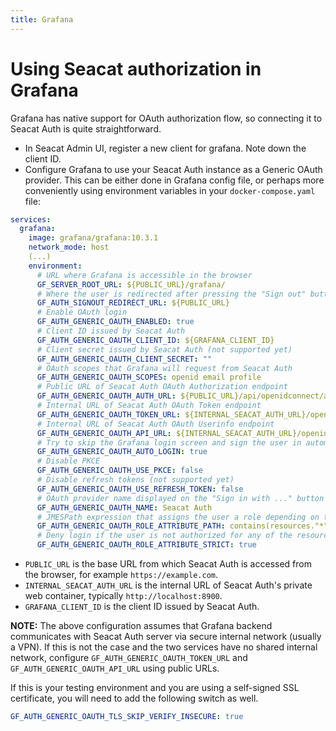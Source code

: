 ```yaml
---
title: Grafana
---
```


# Using Seacat authorization in Grafana

Grafana has native support for OAuth authorization flow, so connecting it to Seacat Auth is quite straightforward. 

- In Seacat Admin UI, register a new client for grafana. Note down the client ID.
- Configure Grafana to use your Seacat Auth instance as a Generic OAuth provider. This can be either done in Grafana config file, or perhaps more conveniently using environment variables in your `docker-compose.yaml` file:

```yaml
services:
  grafana:
    image: grafana/grafana:10.3.1
    network_mode: host
    (...)
    environment:
      # URL where Grafana is accessible in the browser
      GF_SERVER_ROOT_URL: ${PUBLIC_URL}/grafana/
      # Where the user is redirected after pressing the "Sign out" button
      GF_AUTH_SIGNOUT_REDIRECT_URL: ${PUBLIC_URL}
      # Enable OAuth login
      GF_AUTH_GENERIC_OAUTH_ENABLED: true
      # Client ID issued by Seacat Auth
      GF_AUTH_GENERIC_OAUTH_CLIENT_ID: ${GRAFANA_CLIENT_ID}
      # Client secret issued by Seacat Auth (not supported yet)
      GF_AUTH_GENERIC_OAUTH_CLIENT_SECRET: ""
      # OAuth scopes that Grafana will request from Seacat Auth
      GF_AUTH_GENERIC_OAUTH_SCOPES: openid email profile
      # Public URL of Seacat Auth OAuth Authorization endpoint
      GF_AUTH_GENERIC_OAUTH_AUTH_URL: ${PUBLIC_URL}/api/openidconnect/authorize
      # Internal URL of Seacat Auth OAuth Token endpoint
      GF_AUTH_GENERIC_OAUTH_TOKEN_URL: ${INTERNAL_SEACAT_AUTH_URL}/openidconnect/token
      # Internal URL of Seacat Auth OAuth Userinfo endpoint
      GF_AUTH_GENERIC_OAUTH_API_URL: ${INTERNAL_SEACAT_AUTH_URL}/openidconnect/userinfo
      # Try to skip the Grafana login screen and sign the user in automatically
      GF_AUTH_GENERIC_OAUTH_AUTO_LOGIN: true
      # Disable PKCE
      GF_AUTH_GENERIC_OAUTH_USE_PKCE: false
      # Disable refresh tokens (not supported yet)
      GF_AUTH_GENERIC_OAUTH_USE_REFRESH_TOKEN: false
      # OAuth provider name displayed on the "Sign in with ..." button on the Grafana login screen
      GF_AUTH_GENERIC_OAUTH_NAME: Seacat Auth
      # JMESPath expression that assigns the user a role depending on the authorized resources in their Userinfo or ID token
      GF_AUTH_GENERIC_OAUTH_ROLE_ATTRIBUTE_PATH: contains(resources."*"[*], 'authz:superuser') && 'Admin' || contains(resources."*"[*], 'grafana:edit') && 'Editor' || contains(resources."*"[*], 'grafana:access') && 'Viewer'
      # Deny login if the user is not authorized for any of the resources in the expression above
      GF_AUTH_GENERIC_OAUTH_ROLE_ATTRIBUTE_STRICT: true
```

- `PUBLIC_URL` is the base URL from which Seacat Auth is accessed from the browser, for example `https://example.com`.
- `INTERNAL_SEACAT_AUTH_URL` is the internal URL of Seacat Auth's private web container, typically `http://localhost:8900`.
- `GRAFANA_CLIENT_ID` is the client ID issued by Seacat Auth.

**NOTE:** The above configuration assumes that Grafana backend communicates with Seacat Auth server via secure internal network (usually a VPN). 
If this is not the case and the two services have no shared internal network, configure `GF_AUTH_GENERIC_OAUTH_TOKEN_URL` and `GF_AUTH_GENERIC_OAUTH_API_URL` using public URLs.

If this is your testing environment and you are using a self-signed SSL certificate, you will need to add the following switch as well.
```yaml
GF_AUTH_GENERIC_OAUTH_TLS_SKIP_VERIFY_INSECURE: true
```
